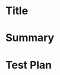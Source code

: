 # Title
<!-- Short summary (max 50 chars) -->

# Summary
<!-- Explain what and why. Wrap at 72 characters. -->

# Test Plan
<!-- How was this tested? Any edge cases? -->
